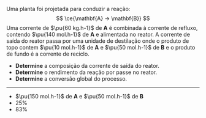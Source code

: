 Uma planta foi projetada para conduzir a reação:
$$
\ce{\mathbf{A} -> \mathbf{B}}
$$
Uma corrente de $\pu{60 kg.h-1}$ de **A** é combinada à corrente de refluxo, contendo $\pu{140 mol.h-1}$ de **A** e alimentada no reator. A corrente de saída do reator passa por uma unidade de destilação onde o produto de topo contem $\pu{10 mol.h-1}$ de **A** e $\pu{50 mol.h-1}$ de **B** e o produto de fundo é a corrente de reciclo.

- **Determine** a composição da corrente de saída do reator.
- **Determine** o rendimento da reação por passe no reator.
- **Determine** a conversão global do processo.

---
- $\pu{150 mol.h-1}$ de **A** e $\pu{50 mol.h-1}$ de **B** 
- $25\%$
- $83\%$
